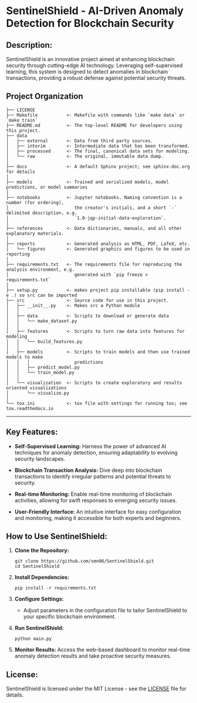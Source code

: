 # SentinelShield - AI-Driven Anomaly Detection for Blockchain Security

## Description:
SentinelShield is an innovative project aimed at enhancing blockchain security through cutting-edge AI technology. Leveraging self-supervised learning, this system is designed to detect anomalies in blockchain transactions, providing a robust defense against potential security threats.


Project Organization
------------

    ├── LICENSE
    ├── Makefile           <- Makefile with commands like `make data` or `make train`
    ├── README.md          <- The top-level README for developers using this project.
    ├── data
    │   ├── external       <- Data from third party sources.
    │   ├── interim        <- Intermediate data that has been transformed.
    │   ├── processed      <- The final, canonical data sets for modeling.
    │   └── raw            <- The original, immutable data dump.
    │
    ├── docs               <- A default Sphinx project; see sphinx-doc.org for details
    │
    ├── models             <- Trained and serialized models, model predictions, or model summaries
    │
    ├── notebooks          <- Jupyter notebooks. Naming convention is a number (for ordering),
    │                         the creator's initials, and a short `-` delimited description, e.g.
    │                         `1.0-jqp-initial-data-exploration`.
    │
    ├── references         <- Data dictionaries, manuals, and all other explanatory materials.
    │
    ├── reports            <- Generated analysis as HTML, PDF, LaTeX, etc.
    │   └── figures        <- Generated graphics and figures to be used in reporting
    │
    ├── requirements.txt   <- The requirements file for reproducing the analysis environment, e.g.
    │                         generated with `pip freeze > requirements.txt`
    │
    ├── setup.py           <- makes project pip installable (pip install -e .) so src can be imported
    ├── src                <- Source code for use in this project.
    │   ├── __init__.py    <- Makes src a Python module
    │   │
    │   ├── data           <- Scripts to download or generate data
    │   │   └── make_dataset.py
    │   │
    │   ├── features       <- Scripts to turn raw data into features for modeling
    │   │   └── build_features.py
    │   │
    │   ├── models         <- Scripts to train models and then use trained models to make
    │   │   │                 predictions
    │   │   ├── predict_model.py
    │   │   └── train_model.py
    │   │
    │   └── visualization  <- Scripts to create exploratory and results oriented visualizations
    │       └── visualize.py
    │
    └── tox.ini            <- tox file with settings for running tox; see tox.readthedocs.io


--------


## Key Features:
- **Self-Supervised Learning:** Harness the power of advanced AI techniques for anomaly detection, ensuring adaptability to evolving security landscapes.
  
- **Blockchain Transaction Analysis:** Dive deep into blockchain transactions to identify irregular patterns and potential threats to security.

- **Real-time Monitoring:** Enable real-time monitoring of blockchain activities, allowing for swift responses to emerging security issues.

- **User-Friendly Interface:** An intuitive interface for easy configuration and monitoring, making it accessible for both experts and beginners.

## How to Use SentinelShield:
1. **Clone the Repository:**
   ```
   git clone https://github.com/smn06/SentinelShield.git
   cd SentinelShield
   ```

2. **Install Dependencies:**
   ```
   pip install -r requirements.txt
   ```

3. **Configure Settings:**
   - Adjust parameters in the configuration file to tailor SentinelShield to your specific blockchain environment.

4. **Run SentinelShield:**
   ```
   python main.py
   ```

5. **Monitor Results:**
   Access the web-based dashboard to monitor real-time anomaly detection results and take proactive security measures.


## License:
SentinelShield is licensed under the MIT License - see the [LICENSE](LICENSE) file for details.

